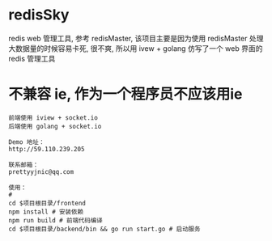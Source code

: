 # redisSky
redis web 管理工具, 参考 redisMaster, 该项目主要是因为使用 redisMaster 处理大数据量的时候容易卡死, 很不爽, 所以用 ivew + golang 仿写了一个 web 界面的 redis 管理工具

# 不兼容 ie, 作为一个程序员不应该用ie

```
前端使用 iview + socket.io
后端使用 golang + socket.io

Demo 地址：
http://59.110.239.205

联系邮箱：
prettyyjnic@qq.com

使用：
# 
cd $项目根目录/frontend 
npm install # 安装依赖
npm run build # 前端代码编译
cd $项目根目录/backend/bin && go run start.go # 启动服务


```